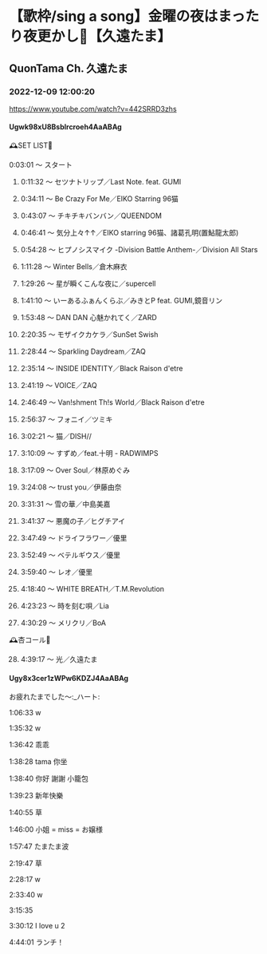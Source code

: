 # 【歌枠/sing a song】金曜の夜はまったり夜更かし🌃【久遠たま】

## QuonTama Ch. 久遠たま

### 2022-12-09 12:00:20

https://www.youtube.com/watch?v=442SRRD3zhs

#### Ugwk98xU8Bsblrcroeh4AaABAg

🕰SET LIST🥀

  0:03:01 ～ スタート

01. 0:11:32 ～ セツナトリップ／Last Note. feat. GUMI



02. 0:34:11 ～ Be Crazy For Me／EIKO Starring 96猫



03. 0:43:07 ～ チキチキバンバン／QUEENDOM



04. 0:46:41 ～ 気分上々↑↑／EIKO starring 96猫、諸葛孔明(置鮎龍太郎)



05. 0:54:28 ～ ヒプノシスマイク -Division Battle Anthem-／Division All Stars



06. 1:11:28 ～ Winter Bells／倉木麻衣



07. 1:29:26 ～ 星が瞬くこんな夜に／supercell



08. 1:41:10 ～ いーあるふぁんくらぶ／みきとP feat. GUMI,鏡音リン



09. 1:53:48 ～ DAN DAN 心魅かれてく／ZARD



10. 2:20:35 ～ モザイクカケラ／SunSet Swish



11. 2:28:44 ～ Sparkling Daydream／ZAQ



12. 2:35:14 ～ INSIDE IDENTITY／Black Raison d'etre



13. 2:41:19 ～ VOICE／ZAQ



14. 2:46:49 ～ Van!shment Th!s World／Black Raison d'etre



15. 2:56:37 ～ フォニイ／ツミキ



16. 3:02:21 ～ 猫／DISH//



17. 3:10:09 ～ すずめ／feat.十明 - RADWIMPS



18. 3:17:09 ～ Over Soul／林原めぐみ



19. 3:24:08 ～ trust you／伊藤由奈



20. 3:31:31 ～ 雪の華／中島美嘉



21. 3:41:37 ～ 悪魔の子／ヒグチアイ



22. 3:47:49 ～ ドライフラワー／優里



23. 3:52:49 ～ ベテルギウス／優里



24. 3:59:40 ～ レオ／優里



25. 4:18:40 ～ WHITE BREATH／T.M.Revolution



26. 4:23:23 ～ 時を刻む唄／Lia



27. 4:30:29 ～ メリクリ／BoA



​🕰杏コール🥀



28. 4:39:17 ～ 光／久遠たま



#### Ugy8x3cer1zWPw6KDZJ4AaABAg

お疲れたまでした～:_ハート:

1:06:33 w

1:35:32 w

1:36:42 乖乖

1:38:28 tama 你坐

1:38:40 你好 謝謝 小籠包

1:39:23 新年快樂

1:40:55 草

1:46:00 小姐 = miss = お嬢様

1:57:47 たまたま波

2:19:47 草

2:28:17 w

2:33:40 w

3:15:35

3:30:12 I love u 2

4:44:01 ランチ！

